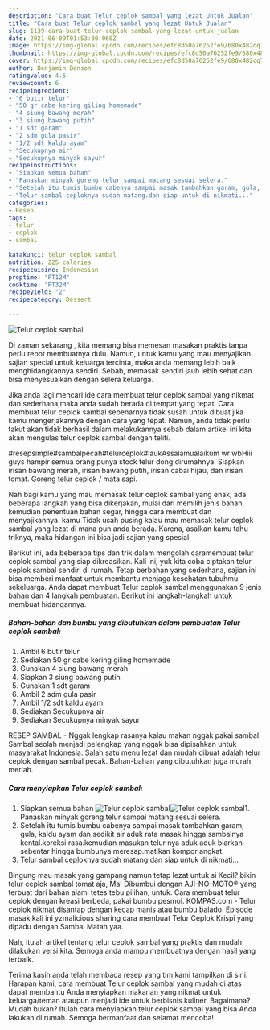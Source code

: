 ```yaml
---
description: "Cara buat Telur ceplok sambal yang lezat Untuk Jualan"
title: "Cara buat Telur ceplok sambal yang lezat Untuk Jualan"
slug: 1139-cara-buat-telur-ceplok-sambal-yang-lezat-untuk-jualan
date: 2021-06-09T01:53:30.060Z
image: https://img-global.cpcdn.com/recipes/efc8d50a76252fe9/680x482cq70/telur-ceplok-sambal-foto-resep-utama.jpg
thumbnail: https://img-global.cpcdn.com/recipes/efc8d50a76252fe9/680x482cq70/telur-ceplok-sambal-foto-resep-utama.jpg
cover: https://img-global.cpcdn.com/recipes/efc8d50a76252fe9/680x482cq70/telur-ceplok-sambal-foto-resep-utama.jpg
author: Benjamin Benson
ratingvalue: 4.5
reviewcount: 6
recipeingredient:
- "6 butir telur"
- "50 gr cabe kering giling homemade"
- "4 siung bawang merah"
- "3 siung bawang putih"
- "1 sdt garam"
- "2 sdm gula pasir"
- "1/2 sdt kaldu ayam"
- "Secukupnya air"
- "Secukupnya minyak sayur"
recipeinstructions:
- "Siapkan semua bahan"
- "Panaskan minyak goreng telur sampai matang sesuai selera."
- "Setelah itu tumis bumbu cabenya sampai masak tambahkan garam, gula, kaldu ayam dan sedikit air aduk rata masak hingga sambalnya kental.koreksi rasa.kemudian masukan telur nya aduk aduk biarkan sebentar hingga bumbunya meresap.matikan kompor angkat."
- "Telur sambal ceploknya sudah matang.dan siap untuk di nikmati..."
categories:
- Resep
tags:
- telur
- ceplok
- sambal

katakunci: telur ceplok sambal 
nutrition: 225 calories
recipecuisine: Indonesian
preptime: "PT12M"
cooktime: "PT32M"
recipeyield: "2"
recipecategory: Dessert

---
```



![Telur ceplok sambal](https://img-global.cpcdn.com/recipes/efc8d50a76252fe9/680x482cq70/telur-ceplok-sambal-foto-resep-utama.jpg)

Di zaman  sekarang , kita memang bisa memesan masakan praktis tanpa perlu repot membuatnya dulu. Namun, untuk kamu yang mau menyajikan sajian special untuk keluarga tercinta, maka anda memang lebih baik menghidangkannya sendiri. Sebab, memasak sendiri jauh lebih sehat dan bisa menyesuaikan dengan selera keluarga.

Jika anda lagi mencari ide cara membuat telur ceplok sambal yang nikmat dan sederhana,maka anda sudah berada di tempat yang tepat. Cara membuat telur ceplok sambal  sebenarnya tidak susah untuk dibuat jika kamu mengerjakannya dengan cara yang tepat. Namun, anda tidak perlu takut akan tidak berhasil dalam melakukannya 
sebab dalam artikel ini kita akan mengulas telur ceplok sambal dengan teliti.  

#resepsimple#sambalpecah#telurceplok#laukAssalamualaikum wr wbHiii guys hampir semua orang punya stock telur dong dirumahnya. Siapkan irisan bawang merah, irisan bawang putih, irisan cabai hijau, dan irisan tomat. Goreng telur ceplok / mata sapi.

Nah bagi kamu yang mau memasak telur ceplok sambal yang enak, ada beberapa langkah yang bisa dikerjakan, mulai dari memilih jenis bahan, kemudian penentuan bahan segar, hingga cara membuat dan menyajikannya. kamu Tidak usah pusing kalau mau memasak telur ceplok sambal yang lezat di mana pun anda berada. Karena, asalkan kamu  tahu triknya, maka hidangan ini bisa jadi sajian yang spesial.

Berikut ini, ada beberapa tips dan trik dalam mengolah caramembuat telur ceplok sambal yang siap dikreasikan. Kali ini, yuk kita coba ciptakan telur ceplok sambal sendiri di rumah. Tetap berbahan yang sederhana, sajian ini bisa memberi manfaat untuk membantu menjaga kesehatan tubuhmu sekeluarga. Anda dapat membuat Telur ceplok sambal menggunakan 9 jenis bahan dan 4 langkah pembuatan. Berikut ini langkah-langkah untuk membuat hidangannya.

<!--inarticleads1-->

##### Bahan-bahan dan bumbu yang dibutuhkan dalam pembuatan Telur ceplok sambal:

1. Ambil 6 butir telur
1. Sediakan 50 gr cabe kering giling homemade
1. Gunakan 4 siung bawang merah
1. Siapkan 3 siung bawang putih
1. Gunakan 1 sdt garam
1. Ambil 2 sdm gula pasir
1. Ambil 1/2 sdt kaldu ayam
1. Sediakan Secukupnya air
1. Sediakan Secukupnya minyak sayur


RESEP SAMBAL - Nggak lengkap rasanya kalau makan nggak pakai sambal. Sambal seolah menjadi pelengkap yang nggak bisa dipisahkan untuk masyarakat Indonesia. Salah satu menu lezat dan mudah dibuat adalah telur ceplok dengan sambal pecak. Bahan-bahan yang dibutuhkan juga murah meriah. 

<!--inarticleads2-->

##### Cara menyiapkan Telur ceplok sambal:

1. Siapkan semua bahan
<img src="https://img-global.cpcdn.com/steps/aaab7a42a2753339/160x128cq70/telur-ceplok-sambal-langkah-memasak-1-foto.jpg" alt="Telur ceplok sambal"><img src="https://img-global.cpcdn.com/steps/f8bd07fd4be02ba9/160x128cq70/telur-ceplok-sambal-langkah-memasak-1-foto.jpg" alt="Telur ceplok sambal">1. Panaskan minyak goreng telur sampai matang sesuai selera.
1. Setelah itu tumis bumbu cabenya sampai masak tambahkan garam, gula, kaldu ayam dan sedikit air aduk rata masak hingga sambalnya kental.koreksi rasa.kemudian masukan telur nya aduk aduk biarkan sebentar hingga bumbunya meresap.matikan kompor angkat.
1. Telur sambal ceploknya sudah matang.dan siap untuk di nikmati...


Bingung mau masak yang gampang namun tetap lezat untuk si Kecil? bikin telur ceplok sambal tomat aja, Ma! Dibumbui dengan AJI-NO-MOTO® yang terbuat dari bahan alami tetes tebu pilihan, untuk. Cara membuat telur ceplok dengan kreasi berbeda, pakai bumbu pesmol. KOMPAS.com - Telur ceplok nikmat disantap dengan kecap manis atau bumbu balado. Episode masak kali ini yzmalicious sharing cara membuat Telur Ceplok Krispi yang dipadu dengan Sambal Matah yaa. 

Nah, itulah artikel tentang  telur ceplok sambal  yang praktis dan mudah dilakukan versi kita. Semoga anda mampu membuatnya dengan hasil yang terbaik. 

Terima kasih anda telah membaca resep yang tim kami tampilkan di sini. Harapan kami, cara membuat  Telur ceplok sambal yang mudah di atas dapat membantu Anda menyiapkan makanan yang nikmat untuk keluarga/teman ataupun menjadi ide untuk berbisnis kuliner. Bagaimana? Mudah bukan? Itulah cara menyiapkan telur ceplok sambal yang bisa Anda lakukan di rumah. Semoga bermanfaat dan selamat mencoba!


